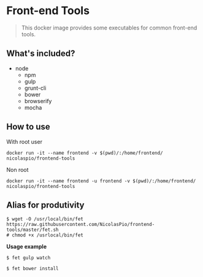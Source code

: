 # Front-end Tools

> This docker image provides some executables for common front-end tools.

## What's included?

- node
    - npm
    - gulp
    - grunt-cli
    - bower
    - browserify
    - mocha

## How to use

With root user

`docker run -it --name frontend -v $(pwd)/:/home/frontend/ nicolaspio/frontend-tools`

Non root

`docker run -it --name frontend -u frontend -v $(pwd)/:/home/frontend/ nicolaspio/frontend-tools`

## Alias for produtivity

```
$ wget -O /usr/local/bin/fet https://raw.githubusercontent.com/NicolasPio/frontend-tools/master/fet.sh
# chmod +x /usrlocal/bin/fet
```

__Usage example__

`$ fet gulp watch`

`$ fet bower install`

